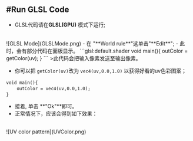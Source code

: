 #Run GLSL Code
---
- GLSL代码请在**GLSL(GPU)** 模式下运行; 
<br>
![GLSL Mode](GLSLMode.png)
- 在 "**World rule**"这单击"**Edit**"; 
- 此时，会有部分代码在面板显示。 
```glsl:default.shader
void main(){
	outColor = getColor(uv);
}
```
>此代码会把输入像素发送至输出像素。

- 你可以把 ``` getColor(uv) ```改为 ```vec4(uv,0.0,1.0)``` 以获得好看的uv色彩图案； 
```glsl:uvcolor.shader
void main(){
	outColor = vec4(uv,0.0,1.0);
}
```
- 接着, 单击 **"Ok"**即可。
- 正常情况下，应该会得到如下效果：
<br>
![UV color pattern](UVColor.png)